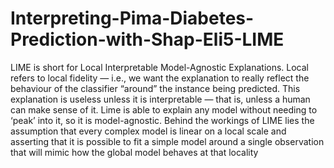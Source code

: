 # Interpreting-Pima-Diabetes-Prediction-with-Shap-Eli5-LIME
LIME is short for Local Interpretable Model-Agnostic Explanations. Local refers to local fidelity — i.e., we want the explanation to really reflect the behaviour of the classifier “around” the instance being predicted. This explanation is useless unless it is interpretable — that is, unless a human can make sense of it. Lime is able to explain any model without needing to ‘peak’ into it, so it is model-agnostic. Behind the workings of LIME lies the assumption that every complex model is linear on a local scale and asserting that it is possible to fit a simple model around a single observation that will mimic how the global model behaves at that locality
